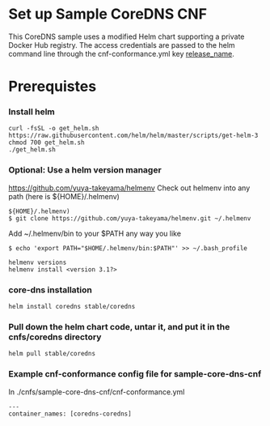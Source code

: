 # Set up Sample CoreDNS CNF

This CoreDNS sample uses a modified Helm chart supporting a private Docker Hub registry.  The access credentials are passed to the helm command line through the cnf-conformance.yml key [release_name](https://github.com/cncf/cnf-conformance/blob/master/sample-cnfs/sample_coredns_protected/cnf-conformance.yml#L5). 

# Prerequistes
### Install helm
```
curl -fsSL -o get_helm.sh https://raw.githubusercontent.com/helm/helm/master/scripts/get-helm-3
chmod 700 get_helm.sh
./get_helm.sh
```
### Optional: Use a helm version manager
https://github.com/yuya-takeyama/helmenv
Check out helmenv into any path (here is ${HOME}/.helmenv)
```
${HOME}/.helmenv)
$ git clone https://github.com/yuya-takeyama/helmenv.git ~/.helmenv
```
Add ~/.helmenv/bin to your $PATH any way you like
```
$ echo 'export PATH="$HOME/.helmenv/bin:$PATH"' >> ~/.bash_profile
```
```
helmenv versions 
helmenv install <version 3.1?>
```

### core-dns installation
```
helm install coredns stable/coredns
```
### Pull down the helm chart code, untar it, and put it in the cnfs/coredns directory
```
helm pull stable/coredns
```
### Example cnf-conformance config file for sample-core-dns-cnf
In ./cnfs/sample-core-dns-cnf/cnf-conformance.yml
```
---
container_names: [coredns-coredns] 
```
